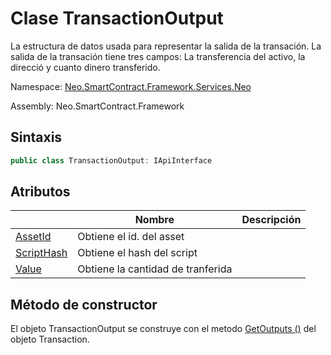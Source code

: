 # Clase TransactionOutput

La estructura de datos usada para representar la salida de la transación. La salida de la transación tiene tres campos:
La transferencia del activo, la direcció y cuanto dinero transferido.

Namespace: [Neo.SmartContract.Framework.Services.Neo](../neo.md)

Assembly: Neo.SmartContract.Framework

## Sintaxis

```c#
public class TransactionOutput: IApiInterface
```

## Atributos

| | Nombre | Descripción |
| ---------------------------------------- | ---------------------------------------- | ------ |
| [AssetId](TransactionOutput/AssetId.md) | Obtiene el id. del asset |
| [ScriptHash](TransactionOutput/ScriptHash.md) | Obtiene el hash del script | 
| [Value](TransactionOutput/Value.md) | Obtiene la cantidad de tranferida |

## Método de constructor

El objeto TransactionOutput se construye con el metodo [GetOutputs ()](Transaction/GetOutputs.md) del objeto Transaction.


